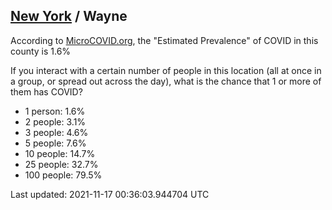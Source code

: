 
## [New York](/united-states/new-york) / Wayne

According to [MicroCOVID.org](http://microcovid.org),
the "Estimated Prevalence" of COVID in this county is 1.6%

If you interact with a certain number of people in this location
(all at once in a group, or spread out across the day), what is the chance that
1 or more of them has COVID?

- 1 person: 1.6%
- 2 people: 3.1%
- 3 people: 4.6%
- 5 people: 7.6%
- 10 people: 14.7%
- 25 people: 32.7%
- 100 people: 79.5%

Last updated: 2021-11-17 00:36:03.944704 UTC
